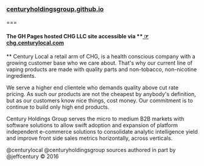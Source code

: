 ### [centuryholdingsgroup.github.io](//centuryholdingsgroup.github.io)
===

#### The GH Pages hosted CHG LLC site accessible via **[ ☞ chg.centurylocal.com](http://chg.centurylocal.com)
**
Century Local a retail arm of CHG, is a health conscious company with a growing customer base who we care about. That's why our current line of vaping products are made with quality parts and non-tobacco, non-nicotine ingredients.

We serve a higher end clientele who demands quality above cut rate pricing. As such our products are not the cheapest by anybody's definition, but as our customers know nice things, cost money. Our commitment is to continue to build only high end products.   

Century Holdings Group serves the micro to medium B2B markets with software solutions to allow swift adoption and expansion of platform independent e-commerce solutions to consolidate analytic intelligence yield and improve front side sales metrics horizontally, across verticals.

@centurylocal @centuryholdingsgroup sources authored in part by @jeffcentury &copy; 2016
